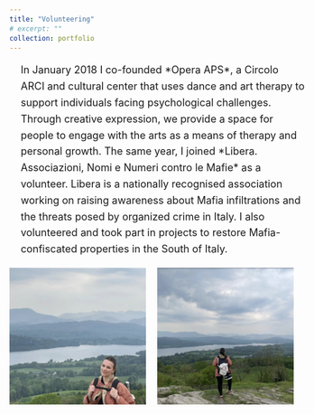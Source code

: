 ```yaml
---
title: "Volunteering"
# excerpt: ""
collection: portfolio
---
```


<!-- Full-width content container -->
<div style="width: 100%; padding: 0; margin: 0; box-sizing: border-box;">
  
  <!-- Full-width text section -->
  <p style="width: 100%; font-size: 18px; line-height: 1.6; padding: 0 20px;">
      In January 2018 I co-founded *Opera APS*, a Circolo ARCI and cultural center that uses dance and art therapy to support individuals facing psychological challenges. Through creative expression, we provide a space for people to engage with the arts as a means of therapy and personal growth. The same year, I joined *Libera. Associazioni, Nomi e Numeri contro le Mafie* as a volunteer. Libera is a nationally recognised association working on raising awareness about Mafia infiltrations and the threats posed by organized crime in Italy. I also volunteered and took part in projects to restore Mafia-confiscated properties in the South of Italy.
  </p>

<!-- Images side by side -->
<div style="display: flex; justify-content: center; text-align: center; gap: 20px;">
    <img src="/images/1000126121.png" alt="" style="width: 48%;"/>
    <img src="/images/1000126122.png" alt="" style="width: 48%;"/>
</div>
